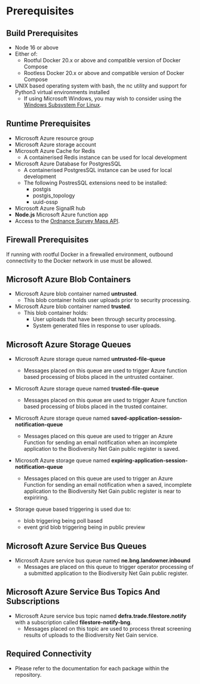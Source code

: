 # Prerequisites

## Build Prerequisites

* Node 16 or above
* Either of:
  * Rootful Docker 20.x or above and compatible version of Docker Compose
  * Rootless Docker 20.x or above and compatible version of Docker Compose
* UNIX based operating system with bash, the nc utility and support for Python3 virtual environments installed
  * If using Microsoft Windows, you may wish to consider using the [Windows Subsystem For Linux](https://docs.microsoft.com/en-us/windows/wsl/about).

## Runtime Prerequisites

* Microsoft Azure resource group
* Microsoft Azure storage account
* Microsoft Azure Cache for Redis
  * A containerised Redis instance can be used for local development
* Microsoft Azure Database for PostgresSQL
  * A containerised PostgresSQL instance can be used for local development
  * The following PostresSQL extensions need to be installed:
    * postgis
    * postgis_topology
    * uuid-ossp
* Microsoft Azure SignalR hub
* **Node.js** Microsoft Azure function app
* Access to the [Ordnance Survey Maps API](https://osdatahub.os.uk/docs/wmts/overview).

## Firewall Prerequisites

If running with rootful Docker in a firewalled environment, outbound connectivity to the Docker network in use must be allowed.

## Microsoft Azure Blob Containers

* Microsoft Azure blob container named **untrusted**.
  * This blob container holds user uploads prior to security processing.
* Microsoft Azure blob container named **trusted**.
  * This blob container holds:
    * User uploads that have been through security processing.
    * System generated files in response to user uploads.

## Microsoft Azure Storage Queues

* Microsoft Azure storage queue named **untrusted-file-queue**
  * Messages placed on this queue are used to trigger Azure function based processing of blobs placed in the untrusted container.
* Microsoft Azure storage queue named **trusted-file-queue**
  * Messages placed on this queue are used to trigger Azure function based processing of blobs placed in the trusted container.
* Microsoft Azure storage queue named **saved-application-session-notification-queue**
  * Messages placed on this queue are used to trigger an Azure Function for sending an email notification when an incomplete application
    to the Biodiversity Net Gain public register is saved.
* Microsoft Azure storage queue named **expiring-application-session-notification-queue**
  * Messages placed on this queue are used to trigger an Azure Function for sending an email notification when a saved, incomplete
    application to the Biodiversity Net Gain public register is near to expiriring.

* Storage queue based triggering is used due to:
  * blob triggering being poll based
  * event grid blob triggering being in public preview

## Microsoft Azure Service Bus Queues

* Microsoft Azure service bus queue named **ne.bng.landowner.inbound**
  * Messages are placed on this queue to trigger operator processing of a submitted application to the Biodiversity Net Gain public register.

## Microsoft Azure Service Bus Topics And Subscriptions

* Microsoft Azure service bus topic named **defra.trade.filestore.notify** with a subscription called **filestore-notify-bng**.
  * Messages placed on this topic are used to process threat screening results of uploads to the Biodiversity Net Gain service.

## Required Connectivity

* Please refer to the documentation for each package within the repository.
